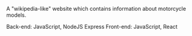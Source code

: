 A "wikipedia-like" website which contains information about motorcycle models.

Back-end: JavaScript, NodeJS Express
Front-end: JavaScript, React
